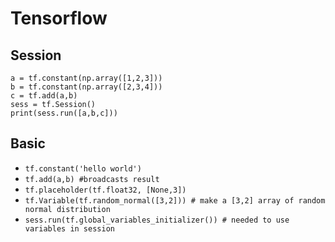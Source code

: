 # Tensorflow

## Session
```
a = tf.constant(np.array([1,2,3]))
b = tf.constant(np.array([2,3,4]))
c = tf.add(a,b)
sess = tf.Session()
print(sess.run([a,b,c]))
```

## Basic
* `tf.constant('hello world')`
* `tf.add(a,b) #broadcasts result`
* `tf.placeholder(tf.float32, [None,3])`
* `tf.Variable(tf.random_normal([3,2])) # make a [3,2] array of random normal distribution`
* `sess.run(tf.global_variables_initializer()) # needed to use variables in session`


